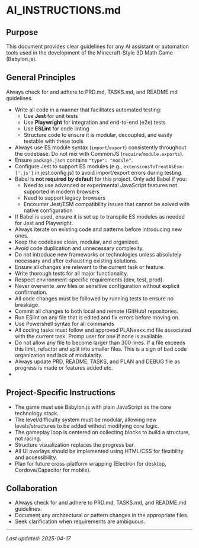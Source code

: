 # AI_INSTRUCTIONS.md

## Purpose
This document provides clear guidelines for any AI assistant or automation tools used in the development of the Minecraft-Style 3D Math Game (Babylon.js).

## General Principles
Always check for and adhere to PRD.md, TASKS.md, and README.md guidelines.
- Write all code in a manner that facilitates automated testing:
  - Use **Jest** for unit tests
  - Use **Playwright** for integration and end-to-end (e2e) tests
  - Use **ESLint** for code linting
  - Structure code to ensure it is modular, decoupled, and easily testable with these tools
- Always use ES module syntax (`import`/`export`) consistently throughout the codebase. Do not mix with CommonJS (`require`/`module.exports`).
- Ensure `package.json` contains `"type": "module"`.
- Configure Jest to support ES modules (e.g., `extensionsToTreatAsEsm: ['.js']` in jest.config.js) to avoid import/export errors during testing.
- Babel is **not required by default** for this project. Only add Babel if you:
  - Need to use advanced or experimental JavaScript features not supported in modern browsers
  - Need to support legacy browsers
  - Encounter Jest/ESM compatibility issues that cannot be solved with native configuration
- If Babel is used, ensure it is set up to transpile ES modules as needed for Jest and Playwright.
- Always iterate on existing code and patterns before introducing new ones.
- Keep the codebase clean, modular, and organized.
- Avoid code duplication and unnecessary complexity.
- Do not introduce new frameworks or technologies unless absolutely necessary and after exhausting existing solutions.
- Ensure all changes are relevant to the current task or feature.
- Write thorough tests for all major functionality.
- Respect environment-specific requirements (dev, test, prod).
- Never overwrite .env files or sensitive configuration without explicit confirmation.
- All code changes must be followed by running tests to ensure no breakage.
- Commit all changes to both local and remote (GitHub) repositories.
- Run ESlint on any file that is edited and fix errors before moving on.
- Use Powershell syntax for all commands
- All coding tasks must follow and approved PLANxxxx.md file associated with the current task.   Promp user for one if none is available.
- Do not allow any file to become larger than 300 lines.   If a file exceeds this limit, refactor and split into smaller files.  This is a sign of bad code organization and lack of modularity.
- Always update PRD, README, TASKS, and PLAN and DEBUG file as progress is made or features added etc.
- 

## Project-Specific Instructions
- The game must use Babylon.js with plain JavaScript as the core technology stack.
- The level/difficulty system must be modular, allowing new levels/structures to be added without modifying core logic.
- The gameplay loop is centered on collecting blocks to build a structure, not racing.
- Structure visualization replaces the progress bar.
- All UI overlays should be implemented using HTML/CSS for flexibility and accessibility.
- Plan for future cross-platform wrapping (Electron for desktop, Cordova/Capacitor for mobile).

## Collaboration
- Always check for and adhere to PRD.md, TASKS.md, and README.md guidelines.
- Document any architectural or pattern changes in the appropriate files.
- Seek clarification when requirements are ambiguous.

---

_Last updated: 2025-04-17_

